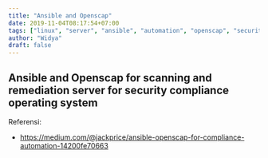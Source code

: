 ```yaml
---
title: "Ansible and Openscap"
date: 2019-11-04T08:17:54+07:00
tags: ["linux", "server", "ansible", "automation", "openscap", "security", "cis", "stig", "scan", "remediation", "tips"]
author: "Widya"
draft: false
---
```


## Ansible and Openscap for scanning and remediation server for security compliance operating system

Referensi:

* https://medium.com/@jackprice/ansible-openscap-for-compliance-automation-14200fe70663

